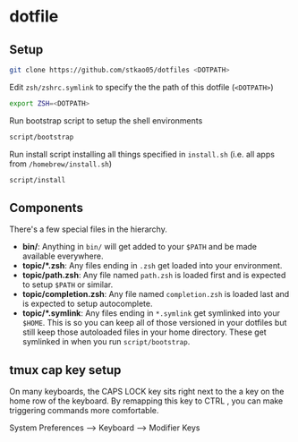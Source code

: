 # dotfile


## Setup

```sh
git clone https://github.com/stkao05/dotfiles <DOTPATH>
```

Edit `zsh/zshrc.symlink` to specify the the path of this dotfile (`<DOTPATH>`)
```sh
export ZSH=<DOTPATH>
```

Run bootstrap script to setup the shell environments
```sh
script/bootstrap
```

Run install script installing all things specified in `install.sh` (i.e. all apps from `/homebrew/install.sh`)
```sh
script/install
```


## Components

There's a few special files in the hierarchy.

- **bin/**: Anything in `bin/` will get added to your `$PATH` and be made
  available everywhere.
- **topic/\*.zsh**: Any files ending in `.zsh` get loaded into your
  environment.
- **topic/path.zsh**: Any file named `path.zsh` is loaded first and is
  expected to setup `$PATH` or similar.
- **topic/completion.zsh**: Any file named `completion.zsh` is loaded
  last and is expected to setup autocomplete.
- **topic/\*.symlink**: Any files ending in `*.symlink` get symlinked into
  your `$HOME`. This is so you can keep all of those versioned in your dotfiles
  but still keep those autoloaded files in your home directory. These get
  symlinked in when you run `script/bootstrap`.


## tmux cap key setup

On many keyboards, the CAPS LOCK key sits right next to the a key on the home row of the keyboard. By remapping this key
to CTRL , you can make triggering commands more comfortable.

System Preferences --> Keyboard --> Modifier Keys 
